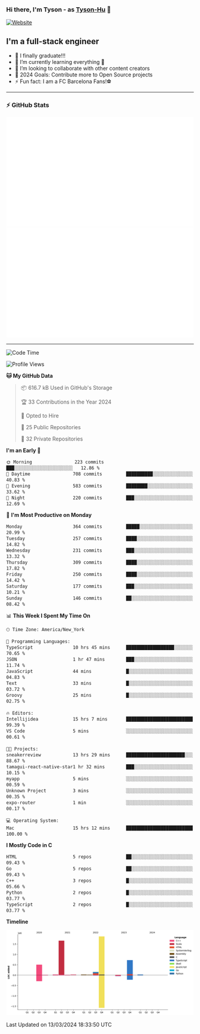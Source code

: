 ### Hi there, I'm Tyson - as [Tyson-Hu][website] 👋

[![Website](https://img.shields.io/website?label=Tianzhe.me&style=for-the-badge&url=https%3A%2F%2Ftianzhe.me)](https://tianzhe.me)


## I'm a full-stack engineer

- 🔭 I finally graduate!!!
- 🌱 I’m currently learning everything 🤣
- 👯 I’m looking to collaborate with other content creators
- 🥅 2024 Goals: Contribute more to Open Source projects
- ⚡ Fun fact: I am a FC Barcelona Fans!⚽️

---

### ⚡️ GitHub Stats
![](https://raw.githubusercontent.com/Tyson-Hu/github-stats-card/master/generated/overview.svg)
![](https://raw.githubusercontent.com/Tyson-Hu/github-stats-card/master/generated/languages.svg)

---

<!--START_SECTION:waka-->
![Code Time](http://img.shields.io/badge/Code%20Time-51%20hrs%2049%20mins-blue)

![Profile Views](http://img.shields.io/badge/Profile%20Views-0-blue)

**🐱 My GitHub Data** 

> 📦 616.7 kB Used in GitHub's Storage 
 > 
> 🏆 33 Contributions in the Year 2024
 > 
> 💼 Opted to Hire
 > 
> 📜 25 Public Repositories 
 > 
> 🔑 32 Private Repositories 
 > 
**I'm an Early 🐤** 

```text
🌞 Morning                223 commits         ███░░░░░░░░░░░░░░░░░░░░░░   12.86 % 
🌆 Daytime                708 commits         ██████████░░░░░░░░░░░░░░░   40.83 % 
🌃 Evening                583 commits         ████████░░░░░░░░░░░░░░░░░   33.62 % 
🌙 Night                  220 commits         ███░░░░░░░░░░░░░░░░░░░░░░   12.69 % 
```
📅 **I'm Most Productive on Monday** 

```text
Monday                   364 commits         █████░░░░░░░░░░░░░░░░░░░░   20.99 % 
Tuesday                  257 commits         ████░░░░░░░░░░░░░░░░░░░░░   14.82 % 
Wednesday                231 commits         ███░░░░░░░░░░░░░░░░░░░░░░   13.32 % 
Thursday                 309 commits         ████░░░░░░░░░░░░░░░░░░░░░   17.82 % 
Friday                   250 commits         ████░░░░░░░░░░░░░░░░░░░░░   14.42 % 
Saturday                 177 commits         ███░░░░░░░░░░░░░░░░░░░░░░   10.21 % 
Sunday                   146 commits         ██░░░░░░░░░░░░░░░░░░░░░░░   08.42 % 
```


📊 **This Week I Spent My Time On** 

```text
🕑︎ Time Zone: America/New_York

💬 Programming Languages: 
TypeScript               10 hrs 45 mins      ██████████████████░░░░░░░   70.65 % 
JSON                     1 hr 47 mins        ███░░░░░░░░░░░░░░░░░░░░░░   11.74 % 
JavaScript               44 mins             █░░░░░░░░░░░░░░░░░░░░░░░░   04.83 % 
Text                     33 mins             █░░░░░░░░░░░░░░░░░░░░░░░░   03.72 % 
Groovy                   25 mins             █░░░░░░░░░░░░░░░░░░░░░░░░   02.75 % 

🔥 Editors: 
Intellijidea             15 hrs 7 mins       █████████████████████████   99.39 % 
VS Code                  5 mins              ░░░░░░░░░░░░░░░░░░░░░░░░░   00.61 % 

🐱‍💻 Projects: 
sneakerreview            13 hrs 29 mins      ██████████████████████░░░   88.67 % 
tamagui-react-native-star1 hr 32 mins        ███░░░░░░░░░░░░░░░░░░░░░░   10.15 % 
myapp                    5 mins              ░░░░░░░░░░░░░░░░░░░░░░░░░   00.59 % 
Unknown Project          3 mins              ░░░░░░░░░░░░░░░░░░░░░░░░░   00.35 % 
expo-router              1 min               ░░░░░░░░░░░░░░░░░░░░░░░░░   00.17 % 

💻 Operating System: 
Mac                      15 hrs 12 mins      █████████████████████████   100.00 % 
```

**I Mostly Code in C** 

```text
HTML                     5 repos             ██░░░░░░░░░░░░░░░░░░░░░░░   09.43 % 
Go                       5 repos             ██░░░░░░░░░░░░░░░░░░░░░░░   09.43 % 
C++                      3 repos             █░░░░░░░░░░░░░░░░░░░░░░░░   05.66 % 
Python                   2 repos             █░░░░░░░░░░░░░░░░░░░░░░░░   03.77 % 
TypeScript               2 repos             █░░░░░░░░░░░░░░░░░░░░░░░░   03.77 % 
```



**Timeline**

![Lines of Code chart](https://raw.githubusercontent.com/Tyson-Hu/Tyson-Hu/main/assets/bar_graph.png)


 Last Updated on 13/03/2024 18:33:50 UTC
<!--END_SECTION:waka-->


[website]: https://github.com/Tyson-Hu
